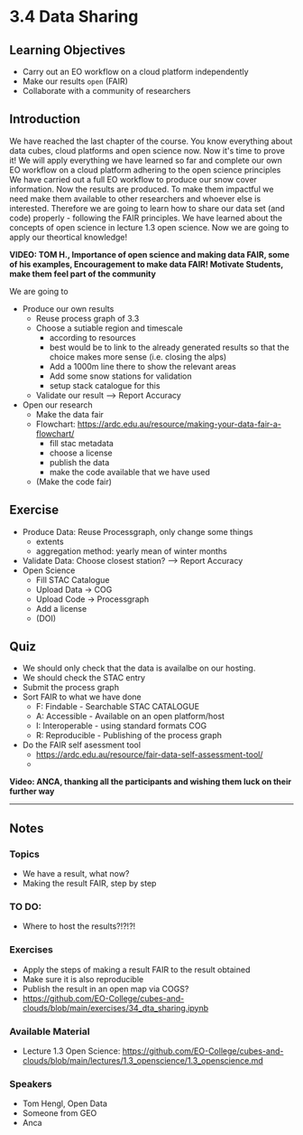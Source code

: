 # 3.4 Data Sharing

## Learning Objectives
- Carry out an EO workflow on a cloud platform independently
- Make our results `open` (FAIR)
- Collaborate with a community of researchers

## Introduction
We have reached the last chapter of the course. You know everything about data cubes, cloud platforms and open science now. Now it's time to prove it! We will apply everything we have learned so far and complete our own EO workflow on a cloud platform adhering to the open science principles
We have carried out a full EO workflow to produce our snow cover information. Now the results are produced. To make them impactful we need make them available to other researchers and whoever else is interested. Therefore we are going to learn how to share our data set (and code) properly - following the FAIR principles. We have learned about the concepts of open science in lecture 1.3 open science. Now we are going to apply our theortical knowledge!

 **VIDEO: TOM H., Importance of open science and making data FAIR, some of his examples, Encouragement to make data FAIR! Motivate Students, make them feel part of the community**

We are going to
- Produce our own results
  - Reuse process graph of 3.3
  - Choose a sutiable region and timescale 
    - according to resources
    - best would be to link to the already generated results so that the choice makes more sense (i.e. closing the alps)
    - Add a 1000m line there to show the relevant areas
    - Add some snow stations for validation
    - setup stack catalogue for this
  - Validate our result --> Report Accuracy
- Open our research
  - Make the data fair
  - Flowchart: https://ardc.edu.au/resource/making-your-data-fair-a-flowchart/
    - fill stac metadata
    - choose a license
    - publish the data
    - make the code available that we have used
  - (Make the code fair) 

## Exercise
- Produce Data: Reuse Processgraph, only change some things
   - extents
   - aggregation method: yearly mean of winter months
- Validate Data: Choose closest station? --> Report Accuracy
- Open Science
  - Fill STAC Catalogue
  - Upload Data -> COG
  - Upload Code -> Processgraph
  - Add a license
  - (DOI)

## Quiz
- We should only check that the data is availalbe on our hosting.
- We should check the STAC entry
- Submit the process graph 
- Sort FAIR to what we have done
  - F: Findable - Searchable STAC CATALOGUE
  - A: Accessible - Available on an open platform/host
  - I: Interoperable - using standard formats COG
  - R: Reproducible - Publishing of the process graph 
- Do the FAIR self asessment tool
  - https://ardc.edu.au/resource/fair-data-self-assessment-tool/
  - 
**Video: ANCA, thanking all the participants and wishing them luck on their further way**

---
## Notes
### Topics
- We have a result, what now?
- Making the result FAIR, step by step

### TO DO:
- Where to host the results?!?!?!

### Exercises
- Apply the steps of making a result FAIR to the result obtained
- Make sure it is also reproducible
- Publish the result in an open map via COGS?
- https://github.com/EO-College/cubes-and-clouds/blob/main/exercises/34_dta_sharing.ipynb

### Available Material
- Lecture 1.3 Open Science: https://github.com/EO-College/cubes-and-clouds/blob/main/lectures/1.3_openscience/1.3_openscience.md

### Speakers
- Tom Hengl, Open Data
- Someone from GEO
- Anca
